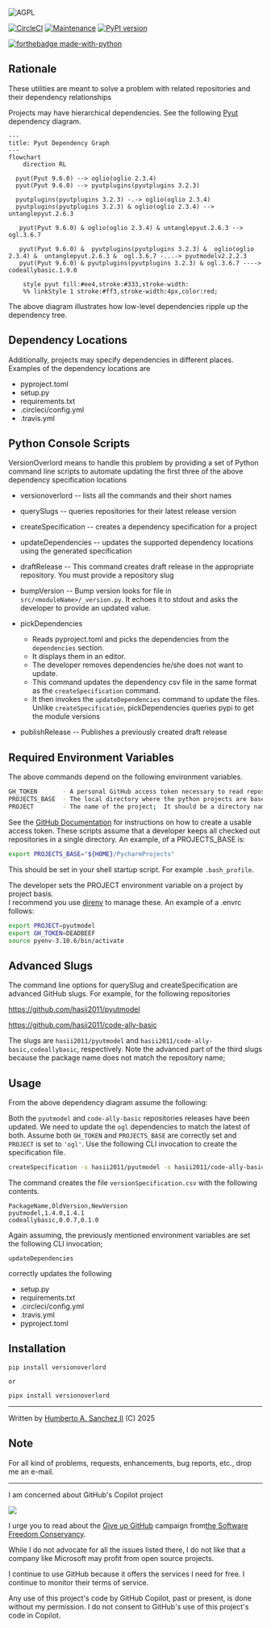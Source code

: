 ![](https://github.com/hasii2011/code-ally-basic/blob/master/developer/agpl-license-web-badge-version-2-256x48.png "AGPL")

[![CircleCI](https://dl.circleci.com/status-badge/img/gh/hasii2011/versionoverlord/tree/master.svg?style=shield)](https://dl.circleci.com/status-badge/redirect/gh/hasii2011/versionoverlord/tree/master)
[![Maintenance](https://img.shields.io/badge/Maintained%3F-yes-green.svg)](https://GitHub.com/Naereen/StrapDown.js/graphs/commit-activity)
[![PyPI version](https://badge.fury.io/py/versionoverlord.svg)](https://badge.fury.io/py/versionoverlord)

[![forthebadge made-with-python](http://ForTheBadge.com/images/badges/made-with-python.svg)](https://www.python.org/)

## Rationale

These utilities are meant to solve a problem with related repositories and their dependency relationships

Projects may have hierarchical dependencies.  See the following [Pyut](https://github.com/hasii2011/PyUt) dependency diagram. 



```mermaid
---
title: Pyut Dependency Graph
---
flowchart
	direction RL
	
  pyut(Pyut 9.6.0) --> oglio(oglio 2.3.4)
  pyut(Pyut 9.6.0) --> pyutplugins(pyutplugins 3.2.3)
  
  pyutplugins(pyutplugins 3.2.3) -.-> oglio(oglio 2.3.4)
  pyutplugins(pyutplugins 3.2.3) & oglio(oglio 2.3.4) --> untanglepyut.2.6.3

   pyut(Pyut 9.6.0) & oglio(oglio 2.3.4) & untanglepyut.2.6.3 --> ogl.3.6.7
   
   pyut(Pyut 9.6.0) &  pyutplugins(pyutplugins 3.2.3) &  oglio(oglio 2.3.4) &  untanglepyut.2.6.3 &  ogl.3.6.7 -...-> pyutmodelv2.2.2.3
   pyut(Pyut 9.6.0) & pyutplugins(pyutplugins 3.2.3) & ogl.3.6.7 ----> codeallybasic.1.9.0

    style pyut fill:#ee4,stroke:#333,stroke-width:
    %% linkStyle 1 stroke:#ff3,stroke-width:4px,color:red;
```

The above diagram illustrates how low-level dependencies ripple up the dependency tree.  

## Dependency Locations

Additionally, projects may specify dependencies in different places.  Examples of the dependency locations are

* pyproject.toml
* setup.py
* requirements.txt
* .circleci/config.yml
* .travis.yml



## Python Console Scripts

VersionOverlord means to handle this problem by providing a set of Python command line scripts to automate updating the first three of the above dependency specification locations

* versionoverlord     -- lists all the commands and their short names
* querySlugs          -- queries repositories for their latest release version
* createSpecification -- creates a dependency specification for a project 
* updateDependencies  -- updates the supported dependency locations using the generated specification
* draftRelease        -- This command creates draft release in the appropriate repository.  You must provide a repository slug
* bumpVersion         -- Bump version looks for file in `src/<moduleName>/_version.py`.  It echoes it to stdout and asks the developer to provide an updated value.
* pickDependencies 
    * Reads pyproject.toml and picks the dependencies from the `dependencies` section.  
    * It displays them in an editor.
    * The developer removes dependencies he/she does not want to update.  
    * This command updates the dependency csv file in the same format as the `createSpecification` command.
    * It then invokes the `updateDependencies` command to update the files.  Unlike `createSpecification`, pickDependencies queries pypi to get the module versions
    
* publishRelease -- Publishes a previously created draft release



## Required Environment Variables

The above commands depend on the following environment variables.

```bash
GH_TOKEN       - A personal GitHub access token necessary to read repository release information
PROJECTS_BASE  - The local directory where the python projects are based
PROJECT        - The name of the project;  It should be a directory name
```

See the [GitHub Documentation](https://docs.github.com/en/authentication/keeping-your-account-and-data-secure/creating-a-personal-access-token) for instructions on how to create a usable access token.  These scripts assume  that a developer keeps all checked out repositories in a single directory.  An example, of a PROJECTS_BASE is:

```bash
export PROJECTS_BASE="${HOME}/PycharmProjects" 
```

This should be set in your shell startup script.  For example `.bash_profile`.

The developer sets the PROJECT environment variable on a project by project basis.  
I recommend you use [direnv](https://direnv.net) to manage these.  An example of a .envrc follows:

```bash
export PROJECT=pyutmodel
export GH_TOKEN=DEADBEEF
source pyenv-3.10.6/bin/activate
```

## Advanced Slugs

The command line options for querySlug and createSpecification are advanced GitHub slugs.  For example, for the following repositories

https://github.com/hasii2011/pyutmodel

https://github.com/hasii2011/code-ally-basic

The slugs are `hasii2011/pyutmodel`  and `hasii2011/code-ally-basic,codeallybasic`, respectively.
Note the advanced part of the third slugs because the package name does not match the repository name;  



## Usage

From the above dependency diagram assume the following:

Both the `pyutmodel` and `code-ally-basic` repositories releases have been updated.  We need to update the `ogl` dependencies to match the latest of both.  Assume both `GH_TOKEN` and `PROJECTS_BASE` are correctly set and `PROJECT` is set to `'ogl'`.  Use the following CLI invocation to create the specification file.

```bash
createSpecification -s hasii2011/pyutmodel -s hasii2011/code-ally-basic,codeallybasic
```

The command creates the file `versionSpecification.csv` with the following contents.

```
PackageName,OldVersion,NewVersion
pyutmodel,1.4.0,1.4.1
codeallybasic,0.0.7,0.1.0                   
```

Again assuming, the previously mentioned environment variables are set the following CLI invocation;

```
updateDependencies
```

correctly updates the following

* setup.py
* requirements.txt
* .circleci/config.yml
* .travis.yml
* pyproject.toml

## Installation

```
pip install versionoverlord

or

pipx install versionoverlord
```
___

Written by <a href="mailto:email@humberto.a.sanchez.ii@gmail.com?subject=Hello Humberto">Humberto A. Sanchez II</a>  (C) 2025


## Note
For all kind of problems, requests, enhancements, bug reports, etc., drop me an e-mail.


---
I am concerned about GitHub's Copilot project

![](https://github.com/hasii2011/code-ally-basic/blob/master/developer/SillyGitHub.png)

I urge you to read about the [Give up GitHub](https://GiveUpGitHub.org) campaign from[the Software Freedom Conservancy](https://sfconservancy.org).

While I do not advocate for all the issues listed there, I do not like that a company like Microsoft may profit from open source projects.

I continue to use GitHub because it offers the services I need for free.  I continue to monitor their terms of service.

Any use of this project's code by GitHub Copilot, past or present, is done without my permission.  I do not consent to GitHub's use of this project's code in Copilot.
